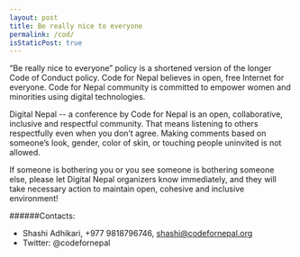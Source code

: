 ```yaml
---
layout: post
title: Be really nice to everyone
permalink: /cod/
isStaticPost: true
---
```


“Be really nice to everyone” policy is a shortened version of the longer Code of Conduct policy. 
Code for Nepal believes in open, free Internet for everyone. Code for Nepal community is committed to empower women and minorities using digital technologies. 

Digital Nepal -- a conference by Code for Nepal is an open, collaborative, inclusive and respectful community. That means listening to others respectfully even when you don’t agree. Making comments based on someone’s look, gender, color of skin, or touching people uninvited is not allowed. 

If someone is bothering you or you see someone is bothering someone else, please let Digital Nepal organizers know immediately, and they will take necessary action to maintain open, cohesive and inclusive environment! 

######Contacts:

- Shashi Adhikari, +977 9818796746, shashi@codefornepal.org 
- Twitter: @codefornepal 

<img class="img-responsive feature-image" src="{{ site.baseurl }}/img/posts/cod.jpg" style="display:none">
